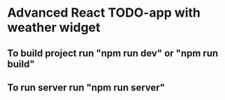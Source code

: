 # Advanced React TODO-app with weather widget

## To build project run "npm run dev" or "npm run build"

## To run server run "npm run server"

